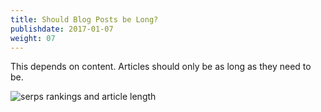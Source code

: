 ```yaml
---
title: Should Blog Posts be Long?
publishdate: 2017-01-07
weight: 07
---
```


This depends on content. Articles should only be as long as they need to be.

![serps rankings and article length](/images/serps.jpg)